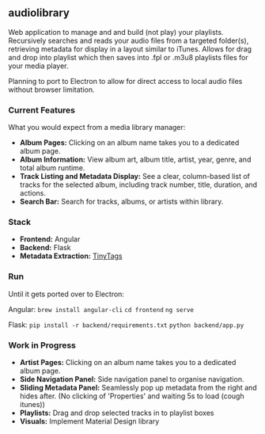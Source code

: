 ## audiolibrary

Web application to manage and and build (not play) your playlists. Recursively searches and reads your audio files from a targeted folder(s), retrieving metadata for display in a layout similar to iTunes. Allows for drag and drop into playlist which then saves into .fpl or .m3u8 playlists files for your media player.

Planning to port to Electron to allow for direct access to local audio files without browser limitation.

### Current Features

What you would expect from a media library manager:

- **Album Pages:** Clicking on an album name takes you to a dedicated album page.
- **Album Information:** View album art, album title, artist, year, genre, and total album runtime.
- **Track Listing and Metadata Display:** See a clear, column-based list of tracks for the selected album, including track number, title, duration, and actions.
- **Search Bar:** Search for tracks, albums, or artists within library.

### Stack

- **Frontend:** Angular
- **Backend:** Flask
- **Metadata Extraction:** [TinyTags](https://github.com/tinytag/tinytag)

### Run

Until it gets ported over to Electron:

Angular:
`brew install angular-cli`
`cd frontend`
`ng serve`

Flask:
`pip install -r backend/requirements.txt`
`python backend/app.py`

### Work in Progress

- **Artist Pages:** Clicking on an album name takes you to a dedicated album page.
- **Side Navigation Panel:** Side navigation panel to organise navigation.
- **Sliding Metadata Panel:** Seamlessly pop up metadata from the right and hides after. (No clicking of 'Properties' and waiting 5s to load (cough itunes))
- **Playlists:** Drag and drop selected tracks in to playlist boxes
- **Visuals:** Implement Material Design library
